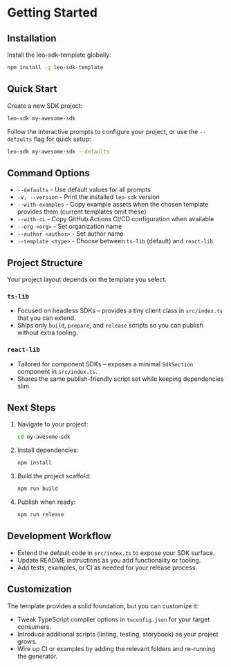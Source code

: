 # Getting Started

## Installation

Install the leo-sdk-template globally:

```bash
npm install -g leo-sdk-template
```

## Quick Start

Create a new SDK project:

```bash
leo-sdk my-awesome-sdk
```

Follow the interactive prompts to configure your project, or use the `--defaults` flag for quick setup:

```bash
leo-sdk my-awesome-sdk --defaults
```

## Command Options

- `--defaults` - Use default values for all prompts
- `-v, --version` - Print the installed `leo-sdk` version
- `--with-examples` - Copy example assets when the chosen template provides them (current templates omit these)
- `--with-ci` - Copy GitHub Actions CI/CD configuration when available
- `--org <org>` - Set organization name
- `--author <author>` - Set author name
- `--template <type>` - Choose between `ts-lib` (default) and `react-lib`

## Project Structure

Your project layout depends on the template you select.

### `ts-lib`

- Focused on headless SDKs – provides a tiny client class in `src/index.ts` that you can extend.
- Ships only `build`, `prepare`, and `release` scripts so you can publish without extra tooling.

### `react-lib`

- Tailored for component SDKs – exposes a minimal `SdkSection` component in `src/index.ts`.
- Shares the same publish-friendly script set while keeping dependencies slim.

## Next Steps

1. Navigate to your project:
   ```bash
   cd my-awesome-sdk
   ```

2. Install dependencies:
   ```bash
   npm install
   ```

3. Build the project scaffold:
   ```bash
   npm run build
   ```

4. Publish when ready:
   ```bash
   npm run release
   ```

## Development Workflow

- Extend the default code in `src/index.ts` to expose your SDK surface.
- Update README instructions as you add functionality or tooling.
- Add tests, examples, or CI as needed for your release process.

## Customization

The template provides a solid foundation, but you can customize it:

- Tweak TypeScript compiler options in `tsconfig.json` for your target consumers.
- Introduce additional scripts (linting, testing, storybook) as your project grows.
- Wire up CI or examples by adding the relevant folders and re-running the generator.




